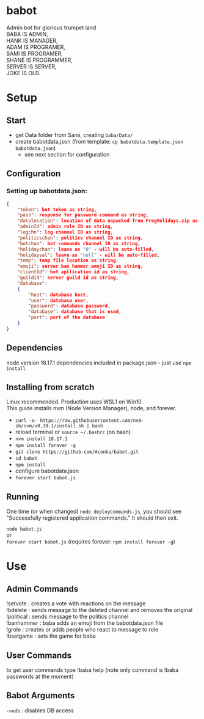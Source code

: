 # babot
Admin bot for glorious trumpet land  
BABA IS ADMIN,   
HANK IS MANAGER,   
ADAM IS PROGRAMER,   
SAMI IS PROGRAMER,  
SHANE IS PROGRAMMER,  
SERVER IS SERVER,   
JOKE IS OLD.  

# Setup

## Start
- get Data folder from Sami, creating `baba/Data/`
- create babotdata.json (from template: `cp babotdata.template.json babotdata.json`)
    - see next section for configuration

## Configuration
### Setting up babotdata.json:  
```json
{
    "token": bot token as string,  
    "pass": response for password command as string,  
    "datalocation": location of data unpacked from FrogHolidays.zip as string,  
    "adminId": admin role ID as string,  
    "logchn": log channel ID as string,  
    "politicschan": politics channel ID as string,  
    "botchan": bot commands channel ID as string,  
    "holidaychan": leave as "0" - will be auto-filled,  
    "holidayval": leave as "null" - will be auto-filled,  
    "temp": temp file location as string,  
    "emoji": server ban hammer emoji ID as string,
    "clientId": bot apllication id as string,
    "guildId": server guild id as string,
    "database": 
    {
        "host": database host,
        "user": database user,
        "password": database password,
        "database": database that is used,
        "port": port of the database
    }
}  
```

## Dependencies
node version 18.17.1
dependencies included in package.json - just use
`npm install`

## Installing from scratch
Linux recommended.  Production uses WSL1 on Win10.  
This guide installs nvm (Node Version Manager), node, and forever.

- `curl -o- https://raw.githubusercontent.com/nvm-sh/nvm/v0.39.1/install.sh | bash`
- reload terminal or `source ~/.bashrc` (on bash)
- `nvm install 18.17.1`
- `npm install forever -g`
- `git clone https://github.com/Aconka/babot.git`
- `cd babot`
- `npm install`
- configure babotdata.json
- `forever start babot.js`

## Running
One time (or when changed) `node deployCommands.js`, you should see "Successfully registered application commands." It should then exit.  

`node babot.js`  
or  
`forever start babot.js`
(requires forever: `npm install forever -g`)
  
# Use

## Admin Commands
!setvote <msg ID> : creates a vote with reactions on the message  
!bdelete <msg ID> : sends message to the deleted channel and removes the original  
!political <msg ID> : sends message to the politics channel<br>
!banhammer <msg ID> : baba adds an emoji from the babotdata.json file  
!grole <role name> <msg ID> : creates or adds people who react to message to role  
!bsetgame <optional activity type> <activity> : sets the game for baba

## User Commands
to get user commands type !baba help (note only command  is !baba passwords at the moment)

## Babot Arguments
`-nodb` : disables DB access